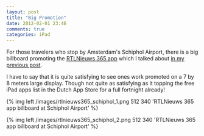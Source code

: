 ```yaml
---
layout: post
title: "Big Promotion"
date: 2012-02-01 23:46
comments: true
categories: iPad
---
```


For those travelers who stop by Amsterdam's Schiphol Airport, there is a big billboard promoting the [RTLNieuws 365 app](http://itunes.apple.com/nl/app/rtlnieuws-365/id486518266?mt=8) which I talked about [in my previous post](/blog/2012/01/19/rtlnieuws-365-is-a-go/). 

I have to say that it is quite satisfying to see ones work promoted on a 7 by 8 meters large display. Though not quite as satisfying as it topping the free iPad apps list in the Dutch App Store for a full fortnight already!

<!-- more -->
{% img left /images/rtlnieuws365_schiphol_1.png 512 340 'RTLNieuws 365 app billboard at Schiphol Airport' %}

{% img left /images/rtlnieuws365_schiphol_2.png 512 340 'RTLNieuws 365 app billboard at Schiphol Airport' %}
